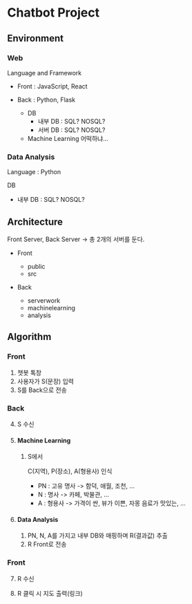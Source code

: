# Chatbot Project

## Environment

### Web

Language and Framework

- Front : JavaScript, React

- Back : Python, Flask
  - DB
    - 내부 DB : SQL? NOSQL?
    - 서버 DB : SQL? NOSQL?
  - Machine Learning 어떡하냐...

### Data Analysis

Language : Python

DB

- 내부 DB : SQL? NOSQL?

## Architecture

Front Server, Back Server -> 총 2개의 서버를 둔다.

- Front
  - public
  - src

- Back
  - serverwork
  - machinelearning
  - analysis

## Algorithm

### Front

1. 챗봇 톡창
2. 사용자가 S(문장) 입력
3. S를 Back으로 전송

### Back

4. S 수신

5. #### Machine Learning

   1. S에서

      C(지역), P(장소), A(형용사) 인식

      - PN : 고유 명사 -> 함덕, 애월, 조천, ...
      - N : 명사 -> 카페, 박물관, ...
      - A : 형용사 -> 가격이 싼, 뷰가 이쁜, 자몽 음료가 맛있는, ... 

6. #### Data Analysis
   1. PN, N, A를 가지고 내부 DB와 매핑하며 R(결과값) 추출
   2. R Front로 전송

### Front

7. R 수신

8. R 클릭 시 지도 출력(링크)

